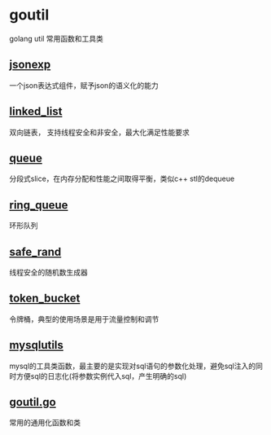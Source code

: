 # goutil
golang util
常用函数和工具类

## [jsonexp](https://github.com/truexf/goutil/tree/master/jsonexp)
一个json表达式组件，赋予json的语义化的能力

## [linked_list](https://github.com/truexf/goutil/tree/master/linked_list.go)
双向链表， 支持线程安全和非安全，最大化满足性能要求

## [queue](https://github.com/truexf/goutil/tree/master/queue.go)
分段式slice，在内存分配和性能之间取得平衡，类似c++ stl的dequeue

## [ring_queue](https://github.com/truexf/goutil/tree/master/ring_queue.go)
环形队列

## [safe_rand](https://github.com/truexf/goutil/tree/master/safe_rand.go)
线程安全的随机数生成器

## [token_bucket](https://github.com/truexf/goutil/tree/master/token_bucket.go)
令牌桶，典型的使用场景是用于流量控制和调节

## [mysqlutils](https://github.com/truexf/goutil/tree/master/mysqlutils.go)
mysql的工具类函数，最主要的是实现对sql语句的参数化处理，避免sql注入的同时方便sql的日志化(将参数实例代入sql，产生明确的sql)

## [goutil.go](https://github.com/truexf/goutil/tree/master/goutil.go)
常用的通用化函数和类
